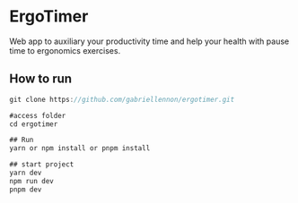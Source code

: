 # ErgoTimer
Web app to auxiliary your productivity time and help your health with pause time to ergonomics exercises.

## How to run

```jsx
git clone https://github.com/gabriellennon/ergotimer.git
```

```jsx
#access folder
cd ergotimer

## Run
yarn or npm install or pnpm install 

## start project
yarn dev
npm run dev
pnpm dev
```

